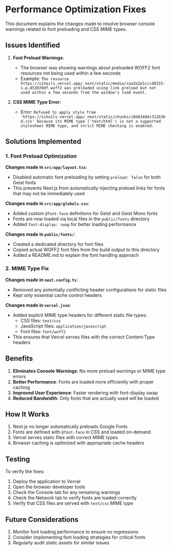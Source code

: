# Performance Optimization Fixes

This document explains the changes made to resolve browser console warnings related to font preloading and CSS MIME types.

## Issues Identified

1. **Font Preload Warnings**: 
   - The browser was showing warnings about preloaded WOFF2 font resources not being used within a few seconds
   - Example: `The resource https://sihoils.vercel.app/_next/static/media/caa3a2e1cccd8315-s.p.853070df.woff2 was preloaded using link preload but not used within a few seconds from the window's load event.`

2. **CSS MIME Type Error**:
   - Error: `Refused to apply style from 'https://sihoils.vercel.app/_next/static/chunks/c8d63484c312b3bd.css' because its MIME type ('text/html') is not a supported stylesheet MIME type, and strict MIME checking is enabled.`

## Solutions Implemented

### 1. Font Preload Optimization

**Changes made in `src/app/layout.tsx`**:
- Disabled automatic font preloading by setting `preload: false` for both Geist fonts
- This prevents Next.js from automatically injecting preload links for fonts that may not be immediately used

**Changes made in `src/app/globals.css`**:
- Added custom `@font-face` definitions for Geist and Geist Mono fonts
- Fonts are now loaded via local files in the `public/fonts` directory
- Added `font-display: swap` for better loading performance

**Changes made in `public/fonts/`**:
- Created a dedicated directory for font files
- Copied actual WOFF2 font files from the build output to this directory
- Added a README.md to explain the font handling approach

### 2. MIME Type Fix

**Changes made in `next.config.ts`**:
- Removed any potentially conflicting header configurations for static files
- Kept only essential cache control headers

**Changes made in `vercel.json`**:
- Added explicit MIME type headers for different static file types:
  - CSS files: `text/css`
  - JavaScript files: `application/javascript`
  - Font files: `font/woff2`
- This ensures that Vercel serves files with the correct Content-Type headers

## Benefits

1. **Eliminates Console Warnings**: No more preload warnings or MIME type errors
2. **Better Performance**: Fonts are loaded more efficiently with proper caching
3. **Improved User Experience**: Faster rendering with font-display swap
4. **Reduced Bandwidth**: Only fonts that are actually used will be loaded

## How It Works

1. Next.js no longer automatically preloads Google Fonts
2. Fonts are defined with `@font-face` in CSS and loaded on-demand
3. Vercel serves static files with correct MIME types
4. Browser caching is optimized with appropriate cache headers

## Testing

To verify the fixes:
1. Deploy the application to Vercel
2. Open the browser developer tools
3. Check the Console tab for any remaining warnings
4. Check the Network tab to verify fonts are loaded correctly
5. Verify that CSS files are served with `text/css` MIME type

## Future Considerations

1. Monitor font loading performance to ensure no regressions
2. Consider implementing font loading strategies for critical fonts
3. Regularly audit static assets for similar issues